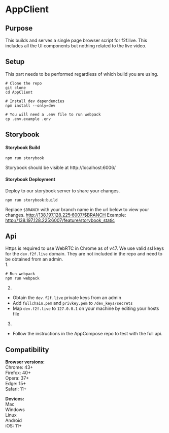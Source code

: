 # AppClient

## Purpose
This builds and serves a single page browser script for f2f.live. This includes all the UI components but nothing related to the live video.  


## Setup
This part needs to be performed regardless of which build you are using.
```shell
# Clone the repo
git clone
cd AppClient

# Install dev dependencies
npm install --only=dev

# You will need a .env file to run webpack
cp .env.example .env
```


## Storybook
#### Storybook Build
```shell
npm run storybook
```
Storybook should be visible at http://localhost:6006/

#### Storybook Deployment
Deploy to our storybook server to share your changes.
```shell
npm run storybook:build
```
Replace `$BRANCH` with your branch name in the url below to view your changes.
http://138.197.128.225:6007/$BRANCH
Example: http://138.197.128.225:6007/feature/storybook_static


## Api
Https is required to use WebRTC in Chrome as of v47. We use valid ssl keys for the `dev.f2f.live` domain. They are not included in the repo and need to be obtained from an admin.  
1.
```shell
# Run webpack
npm run webpack
```
2.
- Obtain the `dev.f2f.live` private keys from an admin
- Add `fullchain.pem` and `privkey.pem` to `/dev_keys/secrets`
- Map `dev.f2f.live` to `127.0.0.1` on your machine by editing your hosts file

3.
- Follow the instructions in the AppCompose repo to test with the full api.  




## Compatibility
**Browser versions:**  
Chrome: 43+  
Firefox: 40+  
Opera: 37+  
Edge: 15+  
Safari: 11+  

**Devices:**  
Mac  
Windows  
Linux  
Android  
iOS: 11+  
